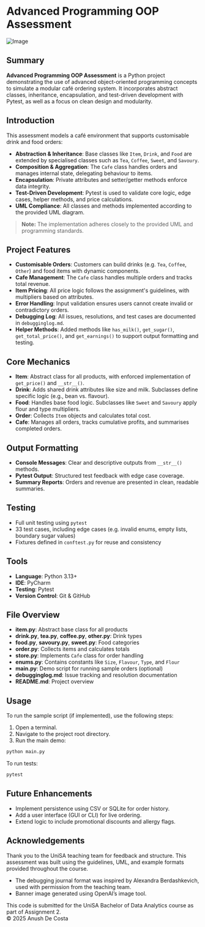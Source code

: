 # Advanced Programming OOP Assessment

![Image](https://github.com/user-attachments/assets/883b6998-3a1a-4a7c-8771-5dc8f95aa995)

## Summary
**Advanced Programming OOP Assessment** is a Python project demonstrating the use of advanced object-oriented programming concepts to simulate a modular café ordering system. It incorporates abstract classes, inheritance, encapsulation, and test-driven development with Pytest, as well as a focus on clean design and modularity.

## Introduction
This assessment models a café environment that supports customisable drink and food orders:

- **Abstraction & Inheritance**: Base classes like `Item`, `Drink`, and `Food` are extended by specialised classes such as `Tea`, `Coffee`, `Sweet`, and `Savoury`.
- **Composition & Aggregation**: The `Cafe` class handles orders and manages internal state, delegating behaviour to items.
- **Encapsulation**: Private attributes and setter/getter methods enforce data integrity.
- **Test-Driven Development**: Pytest is used to validate core logic, edge cases, helper methods, and price calculations.
- **UML Compliance**: All classes and methods implemented according to the provided UML diagram.

> **Note:** The implementation adheres closely to the provided UML and programming standards.

## Project Features
- **Customisable Orders**: Customers can build drinks (e.g. `Tea`, `Coffee`, `Other`) and food items with dynamic components.
- **Cafe Management**: The `Cafe` class handles multiple orders and tracks total revenue.
- **Item Pricing**: All price logic follows the assignment's guidelines, with multipliers based on attributes.
- **Error Handling**: Input validation ensures users cannot create invalid or contradictory orders.
- **Debugging Log**: All issues, resolutions, and test cases are documented in `debugginglog.md`.
- **Helper Methods**: Added methods like `has_milk()`, `get_sugar()`, `get_total_price()`, and `get_earnings()` to support output formatting and testing.

## Core Mechanics
- **Item**: Abstract class for all products, with enforced implementation of `get_price()` and `__str__()`.
- **Drink**: Adds shared drink attributes like size and milk. Subclasses define specific logic (e.g., bean vs. flavour).
- **Food**: Handles base food logic. Subclasses like `Sweet` and `Savoury` apply flour and type multipliers.
- **Order**: Collects `Item` objects and calculates total cost.
- **Cafe**: Manages all orders, tracks cumulative profits, and summarises completed orders.

## Output Formatting
- **Console Messages**: Clear and descriptive outputs from `__str__()` methods.
- **Pytest Output**: Structured test feedback with edge case coverage.
- **Summary Reports**: Orders and revenue are presented in clean, readable summaries.

## Testing
- Full unit testing using `pytest`
- 33 test cases, including edge cases (e.g. invalid enums, empty lists, boundary sugar values)
- Fixtures defined in `conftest.py` for reuse and consistency

## Tools
- **Language**: Python 3.13+  
- **IDE**: PyCharm  
- **Testing**: Pytest  
- **Version Control**: Git & GitHub

## File Overview
- **item.py**: Abstract base class for all products
- **drink.py**, **tea.py**, **coffee.py**, **other.py**: Drink types
- **food.py**, **savoury.py**, **sweet.py**: Food categories
- **order.py**: Collects items and calculates totals
- **store.py**: Implements `Cafe` class for order handling
- **enums.py**: Contains constants like `Size`, `Flavour`, `Type`, and `Flour`
- **main.py**: Demo script for running sample orders (optional)
- **debugginglog.md**: Issue tracking and resolution documentation
- **README.md**: Project overview

## Usage
To run the sample script (if implemented), use the following steps:

1. Open a terminal.
2. Navigate to the project root directory.
3. Run the main demo:
```bash
python main.py
```

To run tests:
```bash
pytest
```

## Future Enhancements
- Implement persistence using CSV or SQLite for order history.
- Add a user interface (GUI or CLI) for live ordering.
- Extend logic to include promotional discounts and allergy flags.

## Acknowledgements
Thank you to the UniSA teaching team for feedback and structure. This assessment was built using the guidelines, UML, and example formats provided throughout the course.

- The debugging journal format was inspired by Alexandra Berdashkevich, used with permission from the teaching team.
- Banner image generated using OpenAI’s image tool.

This code is submitted for the UniSA Bachelor of Data Analytics course as part of Assignment 2.  
© 2025 Anush De Costa
